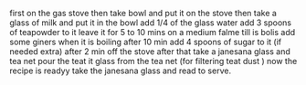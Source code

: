 first on the gas stove 
then take bowl and put it on the stove
then take a glass of milk and put it in the bowl
add 1/4 of the glass water 
add 3 spoons of teapowder to it
leave it for 5 to 10 mins on a medium falme till is bolis 
add  some giners when it is boiling 
after 10 min add 4 spoons of sugar to it (if needed extra)
after 2 min off the stove
after that take a janesana glass and tea net 
pour the teat it glass from the tea net (for filtering teat dust )
now the recipe is readyy
take the janesana glass and read to serve.
 